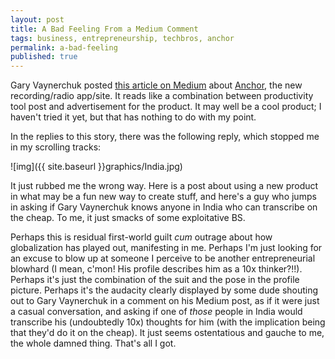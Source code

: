 ```yaml
---
layout: post
title: A Bad Feeling From a Medium Comment
tags: business, entrepreneurship, techbros, anchor
permalink: a-bad-feeling
published: true
---
```


Gary Vaynerchuk posted [this article on Medium](https://medium.com/@garyvee/why-i-m-excited-about-the-new-audio-recording-app-anchor-5022a34e10ac#.ajzk8k3gl) about [Anchor](https://anchor.fm/), the new recording/radio app/site. It reads like a combination between productivity tool post and advertisement for the product. It may well be a cool product; I haven't tried it yet, but that has nothing to do with my point.

In the replies to this story, there was the following reply, which stopped me in my scrolling tracks:

![img]({{ site.baseurl }}graphics/India.jpg)


It just rubbed me the wrong way. Here is a post about using a new product in what may be a fun new way to create stuff, and here's a guy who jumps in asking if Gary Vaynerchuk knows anyone in India who can transcribe on the cheap. To me, it just smacks of some exploitative BS.

Perhaps this is residual first-world guilt *cum* outrage about how globalization has played out, manifesting in me. Perhaps I'm just looking for an excuse to blow up at someone I perceive to be another entrepreneurial blowhard (I mean, c'mon! His profile describes him as a 10x thinker?!!). Perhaps it's just the combination of the suit and the pose in the profile picture. Perhaps it's the audacity clearly displayed by some dude shouting out to Gary Vaynerchuk in a comment on his Medium post, as if it were just a casual conversation, and asking if one of *those* people in India would transcribe his (undoubtedly 10x) thoughts for him (with the implication being that they'd do it on the cheap). It just seems ostentatious and gauche to me, the whole damned thing. That's all I got.
